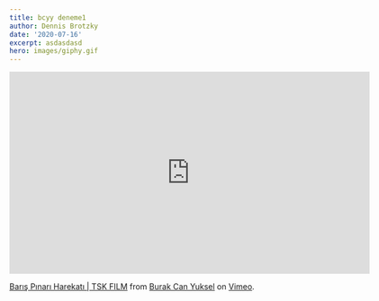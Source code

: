 ```yaml
---
title: bcyy deneme1
author: Dennis Brotzky
date: '2020-07-16'
excerpt: asdasdasd
hero: images/giphy.gif
---
```

<iframe src="https://player.vimeo.com/video/369185498" width="640" height="360" frameborder="0" allow="autoplay; fullscreen" allowfullscreen></iframe>
<p><a href="https://vimeo.com/369185498">Barış Pınarı Harekatı | TSK FILM</a> from <a href="https://vimeo.com/burakcanyuksel">Burak Can Yuksel</a> on <a href="https://vimeo.com">Vimeo</a>.</p>
